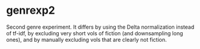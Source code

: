 genrexp2
========

Second genre experiment. It differs by using the Delta normalization instead of tf-idf, by excluding very short vols of fiction (and downsampling long ones), and by manually excluding vols that are clearly not fiction.
